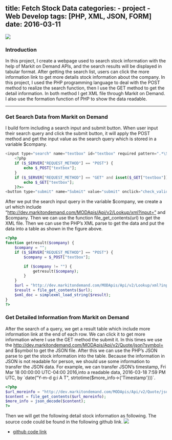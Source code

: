 title: Fetch Stock Data
categories:
    - project
    - Web Develop
tags: [PHP, XML, JSON, FORM]
date: 2016-03-11
---
![](https://farm2.staticflickr.com/1501/25827795981_835ee7fb4b_z.jpg)

### Introduction
In this project, I create a webpage used to search stock information with the help of Markit on Demand APIs, and the search results will be displayed in tabular format. After getting the search list, users can click the more information link to get more details stock information about the company.  In this project, I used the PHP programming language to deal with the POST method to realize the search function, then I use the GET method to get the detail information. In both method I get XML file through Markit on Demand. I also use the formation function of PHP to show the data readable.
<!-- more -->
----

### Get Search Data from Markit on Demand
I build form including a search input and submit button. When user input their search query and click the submit button, it will apply the POST method and get the input value as the search query which is stored in a variable $company.

``` php
<input type="search" name="textbox" id="textbox" required pattern=".*\S{1}.*" value=
    <?php
    if ($_SERVER["REQUEST_METHOD"] == "POST") {
        echo $_POST["textbox"];
    }
    if ($_SERVER["REQUEST_METHOD"] == "GET" and isset($_GET["textbox"])) {
        echo $_GET["textbox"];
    }?>>
<button type="submit" name="Submit" value="submit" onclick="check_validation()">Submit</button>
```
After we put the search input query in the variable $company, we create a url which include “http://dev.markitondemand.com/MODApis/Api/v2/Lookup/xml?input=” and $company. Then we can use the function file_get_contents(url)  to get the XML file. Then we can use the PHP’s XML parse to get the data and put the data into a table as shown in the figure above.

``` php
<?php  
function getresult($company) {
    $company = "";
    if ($_SERVER["REQUEST_METHOD"] == "POST") {
        $company = $_POST["textbox"];

        if ($company != "") {
            getresult($company);
        }
    }
    $url = "http://dev.markitondemand.com/MODApis/Api/v2/Lookup/xml?input=" . $company;
    $result = file_get_contents($url);
    $xml_doc = simplexml_load_string($result);
}
?>
```
### Get Detailed Information from Markit on Demand

After the search of a query, we get a result table which include more information link at the end of each row. We can click it to get more information where I use the GET method the submit it. In this times we use the http://dev.markitondemand.com/MODApis/Api/v2/Quote/json?symbol= and $symbol to get the JSON file. After this we can use the PHP’s JSON parse to get the stock information into the table. Because the information in JSON is not readable for person, we should use some information to transfer the JSON data. For example, we can transfer JSON’s timestamp, Fri Mar 18 00:00:00 UTC-04:00 2016,into a readable data, 2016-03-18 7:59 PM UTC,  by `date("Y-m-d g:i A T", strtotime($more_info->{'Timestamp'}))`.

```php
<?php
$url_moreinfo = "http://dev.markitondemand.com/MODApis/Api/v2/Quote/json?symbol=" . $symbol;
$content = file_get_contents($url_moreinfo);
$more_info = json_decode($content);
?>
```

Then we will get the following detail stock information as following. The source code could be found in the following github link.
![](https://farm2.staticflickr.com/1514/25896841566_eefdfacac6.jpg)
- [github code link](https://github.com/spacime/Projects/tree/master/Fetch%20Stock%20Data)
